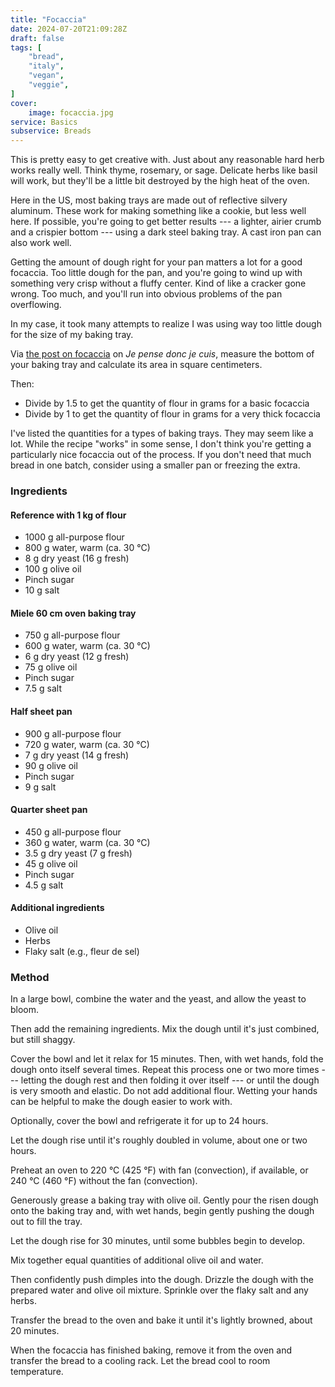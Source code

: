 ```yaml
---
title: "Focaccia"
date: 2024-07-20T21:09:28Z
draft: false
tags: [
    "bread",
    "italy",
    "vegan",
    "veggie",    
]
cover:
    image: focaccia.jpg
service: Basics
subservice: Breads
---
```


This is pretty easy to get creative with. Just about any reasonable hard herb works really well. Think thyme, rosemary, or sage. Delicate herbs like basil will work, but they'll be a little bit destroyed by the high heat of the oven.

Here in the US, most baking trays are made out of reflective silvery aluminum. These work for making something like a cookie, but less well here. If possible, you're going to get better results --- a lighter, airier crumb and a crispier bottom --- using a dark steel baking tray. A cast iron pan can also work well.

Getting the amount of dough right for your pan matters a lot for a good focaccia. Too little dough for the pan, and you're going to wind up with something very crisp without a fluffy center. Kind of like a cracker gone wrong. Too much, and you'll run into obvious problems of the pan overflowing.

In my case, it took many attempts to realize I was using way too little dough for the size of my baking tray.

Via [the post on focaccia](https://jepensedoncjecuis.com/2025/07/comment-reussir-une-focaccia-moelleuse-et-croustillante.html) on _Je pense donc je cuis_, measure the bottom of your baking tray and calculate its area in square centimeters.

Then:

* Divide by 1.5 to get the quantity of flour in grams for a basic focaccia
* Divide by 1 to get the quantity of flour in grams for a very thick focaccia

I've listed the quantities for a types of baking trays. They may seem like a lot. While the recipe "works" in some sense, I don't think you're getting a particularly nice focaccia out of the process. If you don't need that much bread in one batch, consider using a smaller pan or freezing the extra.

### Ingredients

#### Reference with 1 kg of flour

* 1000 g all-purpose flour
* 800 g water, warm (ca. 30 °C)
* 8 g dry yeast (16 g fresh)
* 100 g olive oil
* Pinch sugar
* 10 g salt

#### Miele 60 cm oven baking tray

* 750 g all-purpose flour
* 600 g water, warm (ca. 30 °C)
* 6 g dry yeast (12 g fresh)
* 75 g olive oil
* Pinch sugar
* 7.5 g salt

#### Half sheet pan

* 900 g all-purpose flour
* 720 g water, warm (ca. 30 °C)
* 7 g dry yeast (14 g fresh)
* 90 g olive oil
* Pinch sugar
* 9 g salt

#### Quarter sheet pan

* 450 g all-purpose flour
* 360 g water, warm (ca. 30 °C)
* 3.5 g dry yeast (7 g fresh)
* 45 g olive oil
* Pinch sugar
* 4.5 g salt

#### Additional ingredients

* Olive oil
* Herbs
* Flaky salt (e.g., fleur de sel)

### Method

In a large bowl, combine the water and the yeast, and allow the yeast to bloom.

Then add the remaining ingredients. Mix the dough until it's just combined, but still shaggy.

Cover the bowl and let it relax for 15 minutes. Then, with wet hands, fold the dough onto itself several times. Repeat this process one or two more times --- letting the dough rest and then folding it over itself --- or until the dough is very smooth and elastic. Do not add additional flour. Wetting your hands can be helpful to make the dough easier to work with.

Optionally, cover the bowl and refrigerate it for up to 24 hours.

Let the dough rise until it's roughly doubled in volume, about one or two hours.

Preheat an oven to 220 °C (425 °F) with fan (convection), if available, or 240 °C (460 °F) without the fan (convection).

Generously grease a baking tray with olive oil. Gently pour the risen dough onto the baking tray and, with wet hands, begin gently pushing the dough out to fill the tray.

Let the dough rise for 30 minutes, until some bubbles begin to develop.

Mix together equal quantities of additional olive oil and water.

Then confidently push dimples into the dough. Drizzle the dough with the prepared water and olive oil mixture. Sprinkle over the flaky salt and any herbs.

Transfer the bread to the oven and bake it until it's lightly browned, about 20 minutes.

When the focaccia has finished baking, remove it from the oven and transfer the bread to a cooling rack. Let the bread cool to room temperature.
